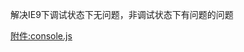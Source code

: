 


解决IE9下调试状态下无问题，非调试状态下有问题的问题 

[附件:console.js](https://blog-pic-1257286366.cos.ap-chengdu.myqcloud.com/console.js)
